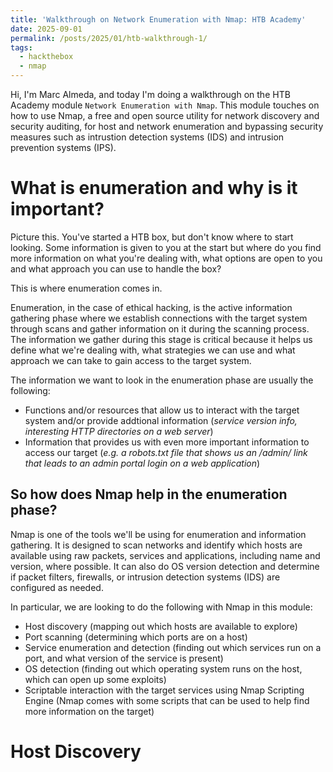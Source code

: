 ```yaml
---
title: 'Walkthrough on Network Enumeration with Nmap: HTB Academy'
date: 2025-09-01
permalink: /posts/2025/01/htb-walkthrough-1/
tags:
  - hackthebox
  - nmap
---
```


Hi, I'm Marc Almeda, and today I'm doing a walkthrough on the HTB Academy module `Network Enumeration with Nmap`. This module touches on how to use Nmap, a free and open source utility for network discovery and security auditing, for host and network enumeration and bypassing security measures such as intrustion detection systems (IDS) and intrusion prevention systems (IPS).

What is enumeration and why is it important?
=======
Picture this. You've started a HTB box, but don't know where to start looking. Some information is given to you at the start but where do you find more information on what you're dealing with, what options are open to you and what approach you can use to handle the box?

This is where enumeration comes in.

Enumeration, in the case of ethical hacking, is the active information gathering phase where we establish connections with the target system through scans and gather information on it during the scanning process. The information we gather during this stage is critical because it helps us define what we're dealing with, what strategies we can use and what approach we can take to gain access to the target system.

The information we want to look in the enumeration phase are usually the following:
* Functions and/or resources that allow us to interact with the target system and/or provide addtional information (*service version info, interesting HTTP directories on a web server*)
* Information that provides us with even more important information to access our target (*e.g. a robots.txt file that shows us an /admin/ link that leads to an admin portal login on a web application*)

So how does Nmap help in the enumeration phase?
-----
Nmap is one of the tools we'll be using for enumeration and information gathering. It is designed to scan networks and identify which hosts are available using raw packets, services and applications, including name and version, where possible. It can also do OS version detection and determine if packet filters, firewalls, or intrusion detection systems (IDS) are configured as needed.

In particular, we are looking to do the following with Nmap in this module:
* Host discovery (mapping out which hosts are available to explore)
* Port scanning (determining which ports are on a host)
* Service enumeration and detection (finding out which services run on a port, and what version of the service is present)
* OS detection (finding out which operating system runs on the host, which can open up some exploits)
* Scriptable interaction with the target services using Nmap Scripting Engine (Nmap comes with some scripts that can be used to help find more information on the target)

Host Discovery
======
